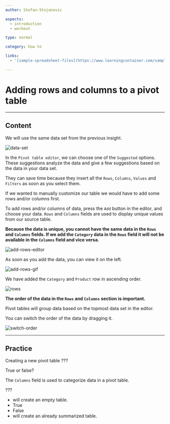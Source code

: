 ```yaml
---
author: Stefan-Stojanovic

aspects:
  - introduction
  - workout

type: normal

category: how to

links:
  - '[sample-spreadsheet-files](https://www.learningcontainer.com/sample-excel-data-for-analysis/){website}'

---
```


# Adding rows and columns to a pivot table

---
## Content

We will use the same data set from the previous insight.

![data-set](https://img.enkipro.com/4df37873a027881b3da7956ba9453f0e.png)

In the `Pivot table editor`, we can choose one of the `Suggested` options. These suggestions analyze the data and give a few suggestions based on the data in your data set.

They can save time because they insert all the `Rows`, `Columns`, `Values` and `Filters` as soon as you select them.

If we wanted to manually customize our table we would have to add some rows and/or columns first.

To add rows and/or columns of data, press the `Add` button in the editor, and choose your data. `Rows` and `Columns` fields are used to display unique values from our source table.

**Because the data is unique, you cannot have the same data in the `Rows` and `Columns` fields. If we add the `Category` data in the `Rows` field it will not be available in the `Columns` field and vice versa.**

![add-rows-editor](https://img.enkipro.com/e486c007ba8e5dc305d674f7e3527fa7.png)

As soon as you add the data, you can view it on the left.

![add-rows-gif](https://img.enkipro.com/49d5ce7ea92533f6e739f1d65df5781a.gif)

We have added the `Category` and `Product` row in ascending order.

![rows](https://img.enkipro.com/454d37a7ed74454c82a12de8a525919c.png)

**The order of the data in the `Rows` and `Columns` section is important.**

Pivot tables will group data based on the topmost data set in the editor.

You can switch the order of the data by dragging it. 

![switch-order](https://img.enkipro.com/6c1922e40a0ecb7dc0748227d21b67b0.gif)


---
## Practice

Creating a new pivot table ???

True or false?

The `Columns` field is used to categorize data in a pivot table. 

???

* will create an empty table.
* True
* False
* will create an already summarized table.

